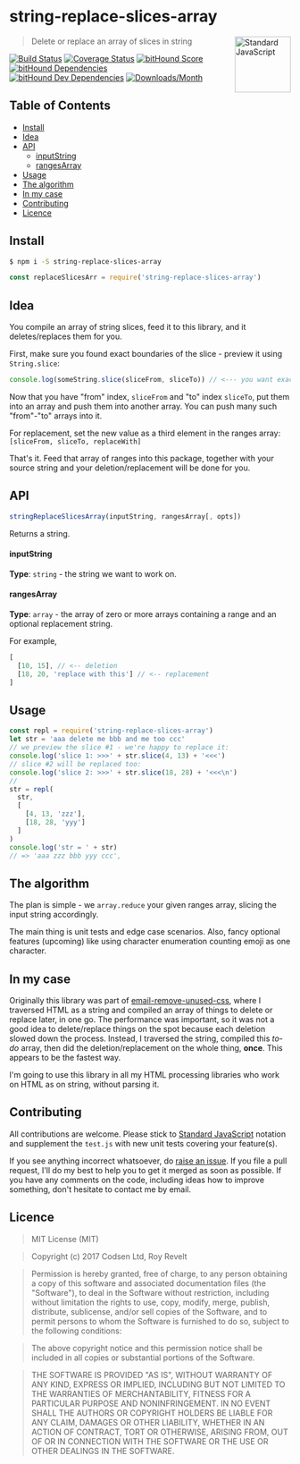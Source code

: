 # string-replace-slices-array

<a href="https://standardjs.com" style="float: right; padding: 0 0 20px 20px;"><img src="https://cdn.rawgit.com/feross/standard/master/sticker.svg" alt="Standard JavaScript" width="100" align="right"></a>

> Delete or replace an array of slices in string

[![Build Status][travis-img]][travis-url]
[![Coverage Status][cov-img]][cov-url]
[![bitHound Score][bithound-img]][bithound-url]
[![bitHound Dependencies][deps-img]][deps-url]
[![bitHound Dev Dependencies][dev-img]][dev-url]
[![Downloads/Month][downloads-img]][downloads-url]

## Table of Contents

<!-- START doctoc generated TOC please keep comment here to allow auto update -->
<!-- DON'T EDIT THIS SECTION, INSTEAD RE-RUN doctoc TO UPDATE -->


- [Install](#install)
- [Idea](#idea)
- [API](#api)
    - [inputString](#inputstring)
    - [rangesArray](#rangesarray)
- [Usage](#usage)
- [The algorithm](#the-algorithm)
- [In my case](#in-my-case)
- [Contributing](#contributing)
- [Licence](#licence)

<!-- END doctoc generated TOC please keep comment here to allow auto update -->

## Install

```bash
$ npm i -S string-replace-slices-array
```

```js
const replaceSlicesArr = require('string-replace-slices-array')
```

## Idea

You compile an array of string slices, feed it to this library, and it deletes/replaces them for you.

First, make sure you found exact boundaries of the slice - preview it using `String.slice`:

```js
console.log(someString.slice(sliceFrom, sliceTo)) // <--- you want exactly this range to be deleted
```

Now that you have "from" index, `sliceFrom` and "to" index `sliceTo`, put them into an array and push them into another array. You can push many such "from"-"to" arrays into it.

For replacement, set the new value as a third element in the ranges array: `[sliceFrom, sliceTo, replaceWith]`

That's it. Feed that array of ranges into this package, together with your source string and your deletion/replacement will be done for you.

## API

```js
stringReplaceSlicesArray(inputString, rangesArray[, opts])
```

Returns a string.

#### inputString

**Type**: `string` - the string we want to work on.

#### rangesArray

**Type**: `array` - the array of zero or more arrays containing a range and an optional replacement string.

For example,

```js
[
  [10, 15], // <-- deletion
  [18, 20, 'replace with this'] // <-- replacement
]
```

## Usage

```js
const repl = require('string-replace-slices-array')
let str = 'aaa delete me bbb and me too ccc'
// we preview the slice #1 - we're happy to replace it:
console.log('slice 1: >>>' + str.slice(4, 13) + '<<<')
// slice #2 will be replaced too:
console.log('slice 2: >>>' + str.slice(18, 28) + '<<<\n')
//
str = repl(
  str,
  [
    [4, 13, 'zzz'],
    [18, 28, 'yyy']
  ]
)
console.log('str = ' + str)
// => 'aaa zzz bbb yyy ccc',
```

## The algorithm

The plan is simple - we `array.reduce` your given ranges array, slicing the input string accordingly.

The main thing is unit tests and edge case scenarios. Also, fancy optional features (upcoming) like using character enumeration counting emoji as one character.

## In my case

Originally this library was part of [email-remove-unused-css](https://github.com/codsen/email-remove-unused-css/), where I traversed HTML as a string and compiled an array of things to delete or replace later, in one go. The performance was important, so it was not a good idea to delete/replace things on the spot because each deletion slowed down the process. Instead, I traversed the string, compiled this _to-do_ array, then did the deletion/replacement on the whole thing, **once**. This appears to be the fastest way.

I'm going to use this library in all my HTML processing libraries who work on HTML as on string, without parsing it.

## Contributing

All contributions are welcome. Please stick to [Standard JavaScript](https://standardjs.com) notation and supplement the `test.js` with new unit tests covering your feature(s).

If you see anything incorrect whatsoever, do [raise an issue](https://github.com/codsen/string-replace-slices-array/issues). If you file a pull request, I'll do my best to help you to get it merged as soon as possible. If you have any comments on the code, including ideas how to improve something, don't hesitate to contact me by email.

## Licence

> MIT License (MIT)

> Copyright (c) 2017 Codsen Ltd, Roy Revelt

> Permission is hereby granted, free of charge, to any person obtaining a copy
of this software and associated documentation files (the "Software"), to deal
in the Software without restriction, including without limitation the rights
to use, copy, modify, merge, publish, distribute, sublicense, and/or sell
copies of the Software, and to permit persons to whom the Software is
furnished to do so, subject to the following conditions:

> The above copyright notice and this permission notice shall be included in all
copies or substantial portions of the Software.

> THE SOFTWARE IS PROVIDED "AS IS", WITHOUT WARRANTY OF ANY KIND, EXPRESS OR
IMPLIED, INCLUDING BUT NOT LIMITED TO THE WARRANTIES OF MERCHANTABILITY,
FITNESS FOR A PARTICULAR PURPOSE AND NONINFRINGEMENT. IN NO EVENT SHALL THE
AUTHORS OR COPYRIGHT HOLDERS BE LIABLE FOR ANY CLAIM, DAMAGES OR OTHER
LIABILITY, WHETHER IN AN ACTION OF CONTRACT, TORT OR OTHERWISE, ARISING FROM,
OUT OF OR IN CONNECTION WITH THE SOFTWARE OR THE USE OR OTHER DEALINGS IN THE
SOFTWARE.

[travis-img]: https://travis-ci.org/codsen/string-replace-slices-array.svg?branch=master
[travis-url]: https://travis-ci.org/codsen/string-replace-slices-array

[cov-img]: https://coveralls.io/repos/github/codsen/string-replace-slices-array/badge.svg?branch=master
[cov-url]: https://coveralls.io/github/codsen/string-replace-slices-array?branch=master

[bithound-img]: https://www.bithound.io/github/codsen/string-replace-slices-array/badges/score.svg
[bithound-url]: https://www.bithound.io/github/codsen/string-replace-slices-array

[deps-img]: https://www.bithound.io/github/codsen/string-replace-slices-array/badges/dependencies.svg
[deps-url]: https://www.bithound.io/github/codsen/string-replace-slices-array/master/dependencies/npm

[dev-img]: https://www.bithound.io/github/codsen/string-replace-slices-array/badges/devDependencies.svg
[dev-url]: https://www.bithound.io/github/codsen/string-replace-slices-array/master/dependencies/npm

[downloads-img]: https://img.shields.io/npm/dm/string-replace-slices-array.svg
[downloads-url]: https://www.npmjs.com/package/string-replace-slices-array
